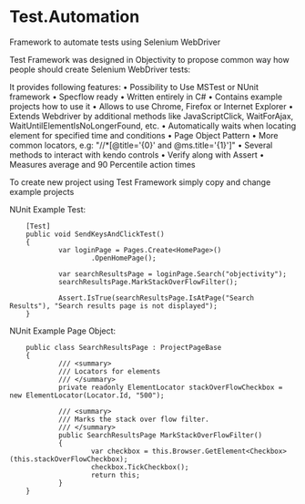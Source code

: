 # Test.Automation
Framework to automate tests using Selenium WebDriver

Test Framework was designed in Objectivity to propose common way how people should create Selenium WebDriver tests:

It provides following features:
•	Possibility to Use MSTest or NUnit framework
•	Specflow ready
•	Written entirely in C#
•	Contains example projects how to use it
•	Allows to use Chrome, Firefox or Internet Explorer
•	Extends Webdriver by additional methods like JavaScriptClick, WaitForAjax, WaitUntilElementIsNoLongerFound, etc.
•	Automatically waits when locating element for specified time and conditions
•	Page Object Pattern
•	More common locators, e.g: "//*[@title='{0}' and @ms.title='{1}']"
•	Several methods to interact with kendo controls
•	Verify along with Assert
•	Measures average and 90 Percentile action times

To create new project using Test Framework simply copy and change example projects

NUnit Example Test:

        [Test]
        public void SendKeysAndClickTest()
        {
                var loginPage = Pages.Create<HomePage>()
                        .OpenHomePage();

                var searchResultsPage = loginPage.Search("objectivity");
                searchResultsPage.MarkStackOverFlowFilter();

                Assert.IsTrue(searchResultsPage.IsAtPage("Search Results"), "Search results page is not displayed");
        }


NUnit Example Page Object:

        public class SearchResultsPage : ProjectPageBase
        {
                /// <summary>
                /// Locators for elements
                /// </summary>
                private readonly ElementLocator stackOverFlowCheckbox = new ElementLocator(Locator.Id, "500");

                /// <summary>
                /// Marks the stack over flow filter.
                /// </summary>
                public SearchResultsPage MarkStackOverFlowFilter()
                {
                        var checkbox = this.Browser.GetElement<Checkbox>(this.stackOverFlowCheckbox);
                        checkbox.TickCheckbox();
                        return this;
                }
        }


 

